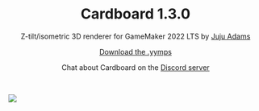 <h1 align="center">Cardboard 1.3.0</h1>

<p align="center">Z-tilt/isometric 3D renderer for GameMaker 2022 LTS by <a href="https://www.jujuadams.com/" target="_blank">Juju Adams</a></p>

<p align="center"><a href="https://github.com/JujuAdams/Cardboard/releases/">Download the .yymps</a></p>

<p align="center">Chat about Cardboard on the <a href="https://discord.gg/8krYCqr">Discord server</a></p>

&nbsp;

<p align="center"><img src="./images/example.gif" style="display:block; margin:auto"></p>
